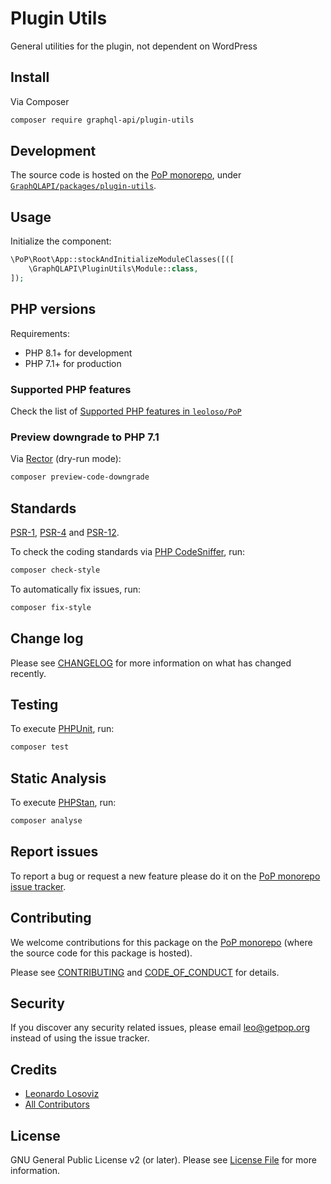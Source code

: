 # Plugin Utils

<!--
[![Build Status][ico-travis]][link-travis]
[![Quality Score][ico-code-quality]][link-code-quality]
[![Software License][ico-license]](LICENSE.md)
[![Latest Version on Packagist][ico-version]][link-packagist]
[![Coverage Status][ico-scrutinizer]][link-scrutinizer]
[![Total Downloads][ico-downloads]][link-downloads]
-->

General utilities for the plugin, not dependent on WordPress

## Install

Via Composer

``` bash
composer require graphql-api/plugin-utils
```

## Development

The source code is hosted on the [PoP monorepo](https://github.com/leoloso/PoP), under [`GraphQLAPI/packages/plugin-utils`](https://github.com/leoloso/PoP/tree/master/layers/GraphQLAPI/packages/plugin-utils).

## Usage

Initialize the component:

``` php
\PoP\Root\App::stockAndInitializeModuleClasses([([
    \GraphQLAPI\PluginUtils\Module::class,
]);
```

## PHP versions

Requirements:

- PHP 8.1+ for development
- PHP 7.1+ for production

### Supported PHP features

Check the list of [Supported PHP features in `leoloso/PoP`](https://github.com/leoloso/PoP/blob/master/docs/supported-php-features.md)

### Preview downgrade to PHP 7.1

Via [Rector](https://github.com/rectorphp/rector) (dry-run mode):

```bash
composer preview-code-downgrade
```

## Standards

[PSR-1](https://www.php-fig.org/psr/psr-1), [PSR-4](https://www.php-fig.org/psr/psr-4) and [PSR-12](https://www.php-fig.org/psr/psr-12).

To check the coding standards via [PHP CodeSniffer](https://github.com/squizlabs/PHP_CodeSniffer), run:

``` bash
composer check-style
```

To automatically fix issues, run:

``` bash
composer fix-style
```

## Change log

Please see [CHANGELOG](CHANGELOG.md) for more information on what has changed recently.

## Testing

To execute [PHPUnit](https://phpunit.de/), run:

``` bash
composer test
```

## Static Analysis

To execute [PHPStan](https://github.com/phpstan/phpstan), run:

``` bash
composer analyse
```

## Report issues

To report a bug or request a new feature please do it on the [PoP monorepo issue tracker](https://github.com/leoloso/PoP/issues).

## Contributing

We welcome contributions for this package on the [PoP monorepo](https://github.com/leoloso/PoP) (where the source code for this package is hosted).

Please see [CONTRIBUTING](CONTRIBUTING.md) and [CODE_OF_CONDUCT](CODE_OF_CONDUCT.md) for details.

## Security

If you discover any security related issues, please email leo@getpop.org instead of using the issue tracker.

## Credits

- [Leonardo Losoviz][link-author]
- [All Contributors][link-contributors]

## License

GNU General Public License v2 (or later). Please see [License File](LICENSE.md) for more information.

[ico-version]: https://img.shields.io/packagist/v/graphql-api/plugin-utils.svg?style=flat-square
[ico-license]: https://img.shields.io/badge/license-GPLv2-brightgreen.svg?style=flat-square
[ico-travis]: https://img.shields.io/travis/graphql-api/plugin-utils/master.svg?style=flat-square
[ico-scrutinizer]: https://img.shields.io/scrutinizer/coverage/g/graphql-api/plugin-utils.svg?style=flat-square
[ico-code-quality]: https://img.shields.io/scrutinizer/g/graphql-api/plugin-utils.svg?style=flat-square
[ico-downloads]: https://img.shields.io/packagist/dt/graphql-api/plugin-utils.svg?style=flat-square

[link-packagist]: https://packagist.org/packages/graphql-api/plugin-utils
[link-travis]: https://travis-ci.org/graphql-api/plugin-utils
[link-scrutinizer]: https://scrutinizer-ci.com/g/graphql-api/plugin-utils/code-structure
[link-code-quality]: https://scrutinizer-ci.com/g/graphql-api/plugin-utils
[link-downloads]: https://packagist.org/packages/graphql-api/plugin-utils
[link-author]: https://github.com/leoloso
[link-contributors]: ../../../../../../contributors
